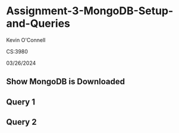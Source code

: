 # Assignment-3-MongoDB-Setup-and-Queries

Kevin O'Connell

CS:3980

03/26/2024

## Show MongoDB is Downloaded 

## Query 1



## Query 2




